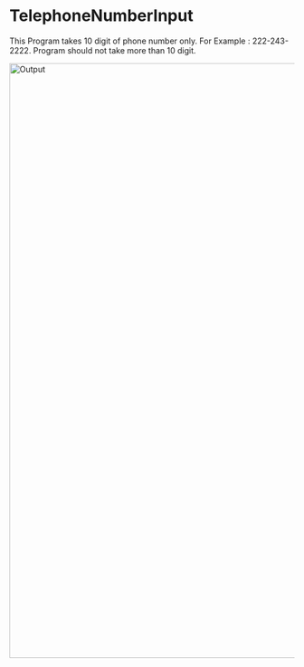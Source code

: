 # TelephoneNumberInput
This Program takes 10 digit of phone number only.
For Example : 222-243-2222.
Program should not take more than 10 digit. 

<img width="1050" alt="Output" src="https://user-images.githubusercontent.com/27298026/80512930-48325780-894c-11ea-9eda-e2d4b254fbb7.png">
